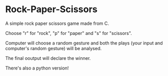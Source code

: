 # Rock-Paper-Scissors
 A simple rock paper scissors game made from C.

Choose "r" for "rock", "p" for "paper" and "s" for "scissors". 

Computer will choose a random gesture and both the plays (your input and computer's random gesture) will be analysed.

The final ooutput will declare the winner.

There's also a python version!